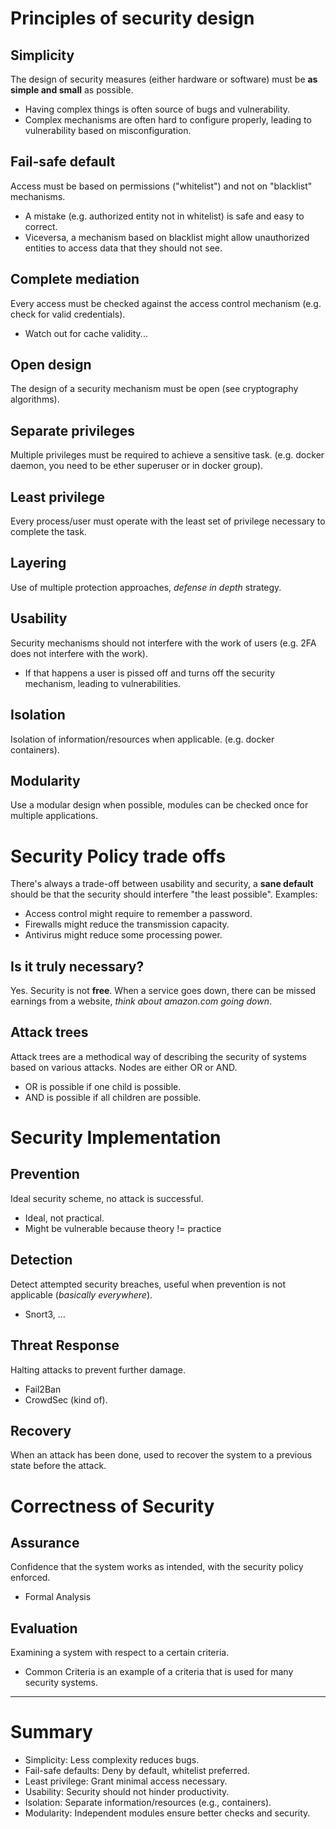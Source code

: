 # Principles of security design
## Simplicity
The design of security measures (either hardware or software) must be **as simple and small** as possible.
- Having complex things is often source of bugs and vulnerability.
- Complex mechanisms are often hard to configure properly, leading to vulnerability based on misconfiguration.
## Fail-safe default
Access must be based on permissions ("whitelist") and not on "blacklist" mechanisms.
- A mistake (e.g. authorized entity not in whitelist) is safe and easy to correct.
- Viceversa, a mechanism based on blacklist might allow unauthorized entities to access data that they should not see.
## Complete mediation
Every access must be checked against the access control mechanism (e.g. check for valid credentials).
- Watch out for cache validity...
## Open design
The design of a security mechanism must be open (see cryptography algorithms).
## Separate privileges
Multiple privileges must be required to achieve a sensitive task. (e.g. docker daemon, you need to be ether superuser or in docker group).
## Least privilege
Every process/user must operate with the least set of privilege necessary to complete the task.
## Layering
Use of multiple protection approaches, *defense in depth* strategy.
## Usability
Security mechanisms should not interfere with the work of users (e.g. 2FA does not interfere with the work).
- If that happens a user is pissed off and turns off the security mechanism, leading to vulnerabilities.
## Isolation
Isolation of information/resources when applicable. (e.g. docker containers).
## Modularity
Use a modular design when possible, modules can be checked once for multiple applications.

# Security Policy trade offs
There's always a trade-off between usability and security, a **sane default** should be that the security should interfere "the least possible".
Examples:
- Access control might require to remember a password.
- Firewalls might reduce the transmission capacity.
- Antivirus might reduce some processing power.
## Is it truly necessary?
Yes. Security is not **free**.
When a service goes down, there can be missed earnings from a website, *think about amazon.com going down*.
## Attack trees
Attack trees are a methodical way of describing the security of systems based on various attacks.
Nodes are either OR or AND.
- OR is possible if one child is possible.
- AND is possible if all children are possible.

# Security Implementation
## Prevention
Ideal security scheme, no attack is successful.
- Ideal, not practical.
- Might be vulnerable because theory != practice
## Detection
Detect attempted security breaches, useful when prevention is not applicable (*basically everywhere*).
- Snort3, $\dots$
## Threat Response
Halting attacks to prevent further damage.
- Fail2Ban
- CrowdSec (kind of).
## Recovery
When an attack has been done, used to recover the system to a previous state before the attack.
# Correctness of Security
## Assurance
Confidence that the system works as intended, with the security policy enforced.
- Formal Analysis
## Evaluation
Examining a system with respect to a certain criteria.
- Common Criteria is an example of a criteria that is used for many security systems.
---
# Summary
- Simplicity: Less complexity reduces bugs.
- Fail-safe defaults: Deny by default, whitelist preferred.
- Least privilege: Grant minimal access necessary.
- Usability: Security should not hinder productivity.
- Isolation: Separate information/resources (e.g., containers).
- Modularity: Independent modules ensure better checks and security.
